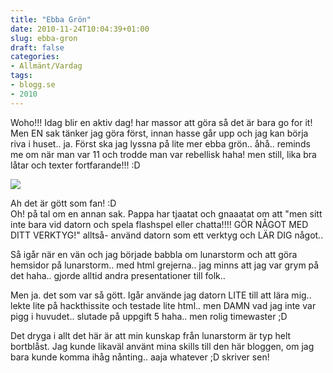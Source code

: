 ```yaml
---
title: "Ebba Grön"
date: 2010-11-24T10:04:39+01:00
slug: ebba-gron
draft: false
categories:
- Allmänt/Vardag
tags:
- blogg.se
- 2010
---
```

Woho!!! Idag blir en aktiv dag! har massor att göra så det är bara go for it! Men EN sak tänker jag göra först, innan hasse går upp och jag kan börja riva i huset.. ja. Först ska jag lyssna på lite mer ebba grön.. åhå.. reminds me om när man var 11 och trodde man var rebellisk haha! men still, lika bra låtar och texter fortfarande!!! :D  
  
![](/assets/images/blogg.se/skivorspegelbild-29jan06_118574971.jpg)  
  
  
Ah det är gött som fan! :D  
Oh! på tal om en annan sak. Pappa har tjaatat och gnaaatat om att "men sitt inte bara vid datorn och spela flashspel eller chatta!!!! GÖR NÅGOT MED DITT VERKTYG!" alltså- använd datorn som ett verktyg och LÄR DIG något..  
  
Så igår när en vän och jag började babbla om lunarstorm och att göra hemsidor på lunarstorm.. med html grejerna.. jag minns att jag var grym på det haha.. gjorde alltid andra presentationer till folk..  
  
Men ja. det som var så gött. Igår använde jag datorn LITE till att lära mig.. lekte lite på hackthissite och testade lite html.. men DAMN vad jag inte var pigg i huvudet.. slutade på uppgift 5 haha.. men rolig timewaster ;D  
  
  
Det dryga i allt det här är att min kunskap från lunarstorm är typ helt bortblåst. Jag kunde likaväl använt mina skills till den här bloggen, om jag bara kunde komma ihåg nånting.. aaja whatever ;D skriver sen!